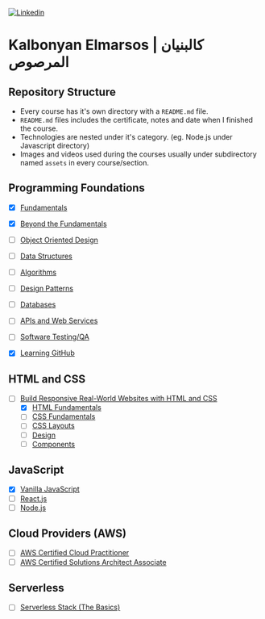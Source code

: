 <a href="https://linkedin.com/in/abdulrahmann/"><img alt="Linkedin" src="https://img.shields.io/badge/LinkedIn-0077B5?style=for-the-badge&logo=linkedin&logoColor=white"/></a>

# Kalbonyan Elmarsos | كالبنيان المرصوص

## Repository Structure
- Every course has it's own directory with a `README.md` file.
- `README.md` files includes the certificate, notes and date when I finished the course.
- Technologies are nested under it's category. (eg. Node.js under Javascript directory)
- Images and videos used during the courses usually under subdirectory named `assets` in every course/section.


## Programming Foundations
- [X] [Fundamentals](foundations/fundamentals)
- [X] [Beyond the Fundamentals](foundations/beyond-the-fundamentals)
- [ ] [Object Oriented Design](foundations/object-oriented-design)
- [ ] [Data Structures](foundations/data-structures)
- [ ] [Algorithms](foundations/algorithms)
- [ ] [Design Patterns](foundations/design-patterns)
- [ ] [Databases](foundations/databases)
- [ ] [APIs and Web Services](foundations/apis-and-web-services)
- [ ] [Software Testing/QA](foundations/software-testing)
- [X] [Learning GitHub](foundations/github)


## HTML and CSS
- [ ] [Build Responsive Real-World Websites with HTML and CSS](html-and-css)
  - [X] [HTML Fundamentals](html-and-css/html-fundamentals)
  - [ ] [CSS Fundamentals](html-and-css/css-fundamentals)
  - [ ] [CSS Layouts](html-and-css/css-layouts)
  - [ ] [Design](html-and-css/design)
  - [ ] [Components](html-and-css/components)

## JavaScript
- [X] [Vanilla JavaScript](javascript/vanilla)
- [ ] [React.js](javascript/react)
- [ ] [Node.js](javascript/node)

## Cloud Providers (AWS)
- [ ] [AWS Certified Cloud Practitioner](aws)
- [ ] [AWS Certified Solutions Architect Associate](aws)

## Serverless
- [ ] [Serverless Stack (The Basics)](serverless)